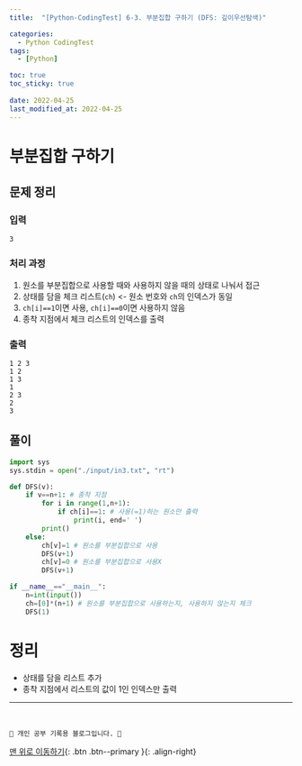 ```yaml
---
title:  "[Python-CodingTest] 6-3. 부분집합 구하기 (DFS: 깊이우선탐색)"

categories:
  - Python CodingTest
tags:
  - [Python]

toc: true
toc_sticky: true
 
date: 2022-04-25
last_modified_at: 2022-04-25
---
```


# 부분집합 구하기
## 문제 정리
### 입력
```
3
```
### 처리 과정
1. 원소를 부분집합으로 사용할 때와 사용하지 않을 때의 상태로 나눠서 접근
2. 상태를 담을 체크 리스트(`ch`) <- 원소 번호와 `ch`의 인덱스가 동일
3. `ch[i]==1`이면 사용, `ch[i]==0`이면 사용하지 않음
4. 종착 지점에서 체크 리스트의 인덱스를 출력

### 출력
```
1 2 3
1 2
1 3
1
2 3
2
3
```
## 풀이
```py
import sys
sys.stdin = open("./input/in3.txt", "rt")

def DFS(v):
    if v==n+1: # 종착 지점
        for i in range(1,n+1):
            if ch[i]==1: # 사용(=1)하는 원소만 출력
                print(i, end=' ')
        print()
    else:
        ch[v]=1 # 원소를 부분집합으로 사용
        DFS(v+1)
        ch[v]=0 # 원소를 부분집합으로 사용X
        DFS(v+1)

if __name__=="__main__":
    n=int(input())
    ch=[0]*(n+1) # 원소를 부분집합으로 사용하는지, 사용하지 않는지 체크
    DFS(1)
```

# 정리
- 상태를 담을 리스트 추가
- 종착 지점에서 리스트의 값이 1인 인덱스만 출력

***
<br>

    💛 개인 공부 기록용 블로그입니다. 👻

[맨 위로 이동하기](#){: .btn .btn--primary }{: .align-right}